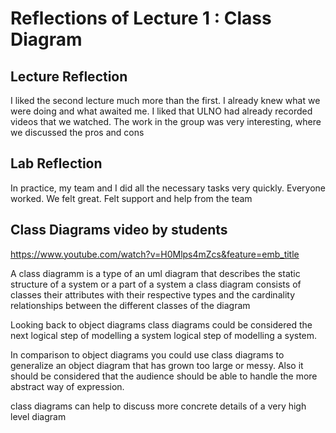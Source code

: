 # Reflections of Lecture 1 : Class Diagram

## Lecture Reflection

I liked the second lecture much more than the first. I already knew what we were doing and what awaited me. I liked that ULNO had already recorded videos that we watched. The work in the group was very interesting, where we discussed the pros and cons

## Lab Reflection
In practice, my team and I did all the necessary tasks very quickly. Everyone worked. We felt great. Felt support and help from the team


## Class Diagrams video by students

https://www.youtube.com/watch?v=H0Mlps4mZcs&feature=emb_title

A class diagramm is a type of an uml diagram that describes the static structure of a system or a part of a system a class diagram consists of classes their attributes with their respective types  and the cardinality relationships between the different classes of the diagram

Looking back to object diagrams class diagrams could be considered the next logical step of modelling a system logical step of modelling a system.

In comparison to object diagrams you could use class diagrams to generalize
an object diagram that has grown too large or messy. Also it should be considered that the audience should be able to handle the more abstract way of expression.

class diagrams can help to discuss more concrete details of a very high level diagram












